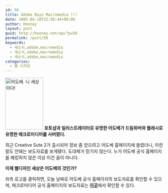 ```yaml
---
id: 56
title: Adobe Buys Macromedia !!!
date: 2005-04-18T22:50:44+09:00
author: Hooney
layout: post
guid: http://hooney.net/wp/?p=56
permalink: /post/56
keywords:
  - 새소식,adobe,macromedia
  - 새소식,adobe,macromedia
  - 새소식,adobe,macromedia
categories:
  - 웹 디자인
---
```

[<img class="left" src="/files/img/2005-04/adobe_logo.gif" width="120" height="165" alt="어도베. 니 세상이다!" />](http://www.adobe.com/aboutadobe/invrelations/adobeandmacromedia.html) **포토샵과 일러스트레이터로 유명한 어도베가 드림위버와 플래시로 유명한 매크로미디어를 사버렸다.**

최근 Creative Sute 2가 출시되어 정보 좀 얻으려고 어도베 홈페이지에 들렸더니, 이런 말도 안돼는 보도자료를 보게됐다. 도대체가 믿기지 않는다. 누가 어도베 공식 홈페이지를 해킹하지 않은 이상 이건 꿈이 아니다.

**이제 웹디자인 세상은 어도베의 것인가?**

좌측 로고를 클릭하면, 오늘 날짜로 어도베 공식 홈페이지의 보도자료를 확인할 수 있으며, 매크로미디어 공식 홈페이지의 보도자료는 [**이곳**](http://www.macromedia.com/macromedia/proom/pr/2005/adobe_macromedia.html)에서 확인할 수 있다.